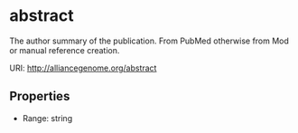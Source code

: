 # abstract

The author summary of the publication. From PubMed otherwise from Mod or manual reference creation.

URI: http://alliancegenome.org/abstract



<!-- no inheritance hierarchy -->


## Properties

 * Range: string


